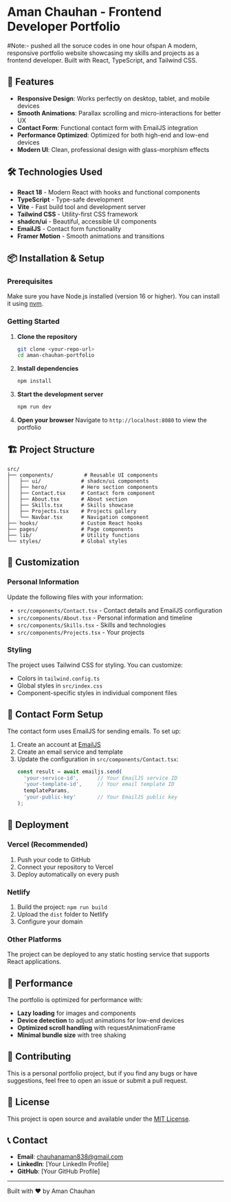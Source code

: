 # Aman Chauhan - Frontend Developer Portfolio
#Note:- pushed all the soruce codes in one hour ofspan 
A modern, responsive portfolio website showcasing my skills and projects as a frontend developer. Built with React, TypeScript, and Tailwind CSS.

## 🚀 Features

- **Responsive Design**: Works perfectly on desktop, tablet, and mobile devices
- **Smooth Animations**: Parallax scrolling and micro-interactions for better UX
- **Contact Form**: Functional contact form with EmailJS integration
- **Performance Optimized**: Optimized for both high-end and low-end devices
- **Modern UI**: Clean, professional design with glass-morphism effects

## 🛠️ Technologies Used

- **React 18** - Modern React with hooks and functional components
- **TypeScript** - Type-safe development
- **Vite** - Fast build tool and development server
- **Tailwind CSS** - Utility-first CSS framework
- **shadcn/ui** - Beautiful, accessible UI components
- **EmailJS** - Contact form functionality
- **Framer Motion** - Smooth animations and transitions

## 📦 Installation & Setup

### Prerequisites

Make sure you have Node.js installed (version 16 or higher). You can install it using [nvm](https://github.com/nvm-sh/nvm#installing-and-updating).

### Getting Started

1. **Clone the repository**
   ```bash
   git clone <your-repo-url>
   cd aman-chauhan-portfolio
   ```

2. **Install dependencies**
   ```bash
   npm install
   ```

3. **Start the development server**
   ```bash
   npm run dev
   ```

4. **Open your browser**
   Navigate to `http://localhost:8080` to view the portfolio

## 🏗️ Project Structure

```
src/
├── components/          # Reusable UI components
│   ├── ui/             # shadcn/ui components
│   ├── hero/           # Hero section components
│   ├── Contact.tsx     # Contact form component
│   ├── About.tsx       # About section
│   ├── Skills.tsx      # Skills showcase
│   ├── Projects.tsx    # Projects gallery
│   └── Navbar.tsx      # Navigation component
├── hooks/              # Custom React hooks
├── pages/              # Page components
├── lib/                # Utility functions
└── styles/             # Global styles
```

## 🎨 Customization

### Personal Information
Update the following files with your information:
- `src/components/Contact.tsx` - Contact details and EmailJS configuration
- `src/components/About.tsx` - Personal information and timeline
- `src/components/Skills.tsx` - Skills and technologies
- `src/components/Projects.tsx` - Your projects

### Styling
The project uses Tailwind CSS for styling. You can customize:
- Colors in `tailwind.config.ts`
- Global styles in `src/index.css`
- Component-specific styles in individual component files

## 📧 Contact Form Setup

The contact form uses EmailJS for sending emails. To set up:

1. Create an account at [EmailJS](https://www.emailjs.com/)
2. Create an email service and template
3. Update the configuration in `src/components/Contact.tsx`:
   ```typescript
   const result = await emailjs.send(
     'your-service-id',      // Your EmailJS service ID
     'your-template-id',     // Your email template ID
     templateParams,
     'your-public-key'       // Your EmailJS public key
   );
   ```

## 🚀 Deployment

### Vercel (Recommended)
1. Push your code to GitHub
2. Connect your repository to Vercel
3. Deploy automatically on every push

### Netlify
1. Build the project: `npm run build`
2. Upload the `dist` folder to Netlify
3. Configure your domain

### Other Platforms
The project can be deployed to any static hosting service that supports React applications.

## 📱 Performance

The portfolio is optimized for performance with:
- **Lazy loading** for images and components
- **Device detection** to adjust animations for low-end devices
- **Optimized scroll handling** with requestAnimationFrame
- **Minimal bundle size** with tree shaking

## 🤝 Contributing

This is a personal portfolio project, but if you find any bugs or have suggestions, feel free to open an issue or submit a pull request.

## 📄 License

This project is open source and available under the [MIT License](LICENSE).

## 📞 Contact

- **Email**: chauhanaman838@gmail.com
- **LinkedIn**: [Your LinkedIn Profile]
- **GitHub**: [Your GitHub Profile]

---

Built with ❤️ by Aman Chauhan
